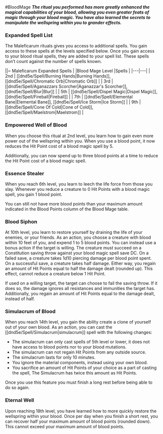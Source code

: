 #BloodMage
***The ritual you performed has more greatly enhanced the magical capabilities of your blood, allowing you even greater feats of magic through your blood magic. You have also learned the secrets to manipulate the wellspring within you to grander effects.***

### Expanded Spell List
The Maleficarum rituals gives you access to additional spells. You gain access to these spells at the levels specified below. Once you gain access to your blood ritual spells, they are added to your spell list. These spells don’t count against the number of spells known.

||~ Maleficarum Expanded Spells |
|Blood Mage Level |Spells |
|---|---|
| 2nd | [[dnd5e/Spell/Burning Hands\|Burning Hands]], [[dnd5e/Spell/Chromatic Orb\|Chromatic Orb]] |
| 3rd | [[dnd5e/Spell/Aganazzars Scorcher\|Aganazzar's Scorcher]], [[dnd5e/Spell/Blur\|Blur]] |
| 5th | [[dnd5e/Spell/Dispel Magic\|Dispel Magic]], [[dnd5e/Spell/Fireball\|Fireball]] |
| 7th | [[dnd5e/Spell/Elemental Bane\|Elemental Bane]], [[dnd5e/Spell/Ice Storm\|Ice Storm]] |
| 9th | [[dnd5e/Spell/Cone Of Cold\|Cone of Cold]], [[dnd5e/Spell/Maelstrom\|Maelstrom]] |

### Empowered Well of Blood
When you choose this ritual at 2nd level, you learn how to gain even more power out of the wellspring within you. When you use a blood point, it now reduces the Hit Point cost of a blood magic spell by 5. 

Additionally, you can now spend up to three blood points at a time to reduce the Hit Point cost of a blood magic spell.

### Essence Stealer
When you reach 6th level, you learn to leech the life force from those you slay. Whenever you reduce a creature to 0 Hit Points with a blood magic spell, you gain 1 blood point.

You can still not have more blood points than your maximum amount indicated in the Blood Points column of the Blood Mage table.

### Blood Siphon
At 10th level, you learn to restore yourself by draining the life of your enemies, or your friends. As an action, you choose a creature with blood within 10 feet of you, and expend 1 to 5 blood points. You can instead use a bonus action if the target is willing. The creature must succeed on a Constitution saving throw against your blood magic spell save DC. On a failed save, a creature takes 1d10 piercing damage per blood point spent. On a successful save, a creature takes half damage. Either way, you regain an amount of Hit Points equal to half the damage dealt (rounded up). This effect, cannot reduce a creature below 1 Hit Point.

If used on a willing target, the target can choose to fail the saving throw. If it does so, the damage ignores all resistances and immunities the target has. Additionally, you regain an amount of Hit Points equal to the damage dealt, instead of half.

### Simulacrum of Blood
When you reach 14th level, you gain the ability create a clone of yourself out of your own blood. As an action, you can cast the [[dnd5e/Spell/Simulacrum\|simulacrum]] spell with the following changes:
* The simulacrum can only cast spells of 5th level or lower, it does not have access to blood points nor to your blood mutations.
* The simulacrum can not regain Hit Points from any outside source.
* The simulacrum lasts for only 10 minutes.
* You ignore the material components, instead using your own blood.
* You sacrifice an amount of Hit Points of your choice as a part of casting the spell, The Simulacrum has twice this amount as Hit Points.

Once you use this feature you must finish a long rest before being able to do so again.

### Eternal Well
Upon reaching 18th level, you have learned how to more quickly restore the wellspring within your blood. Once per day when you finish a short rest, you can recover half your maximum amount of blood points (rounded down). This cannot exceed your maximum amount of blood points.
